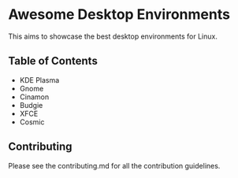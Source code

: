# Awesome Desktop Environments
This aims to showcase the best desktop environments for Linux.
## Table of Contents
* KDE Plasma
* Gnome
* Cinamon
* Budgie
* XFCE
* Cosmic
## Contributing
Please see the contributing.md for all the contribution guidelines.
